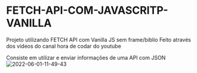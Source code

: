 # FETCH-API-COM-JAVASCRITP-VANILLA

Projeto utilizando FETCH API com Vanilla JS sem frame/biblio
 Feito através dos vídeos do canal hora de codar do youtube

Consiste em utilizar e enviar informações de uma API com JSON![2022-06-01-11-49-43](https://user-images.githubusercontent.com/68347193/171434236-817db521-e624-416f-ba0f-2a19c1af485b.gif)
